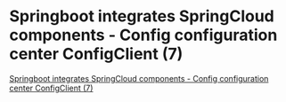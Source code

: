 # Springboot integrates SpringCloud components - Config configuration center ConfigClient (7)
[Springboot integrates SpringCloud components - Config configuration center ConfigClient (7)](https://aiwithcloud.com/2022/09/15/springboot_integrates_springcloud_components___config_configuration_center_configclient_7/)